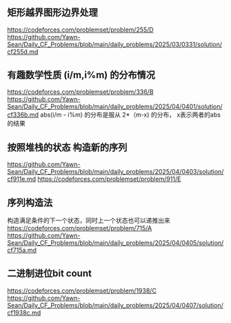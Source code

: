 # 


## 矩形越界图形边界处理
https://codeforces.com/problemset/problem/255/D
https://github.com/Yawn-Sean/Daily_CF_Problems/blob/main/daily_problems/2025/03/0331/solution/cf255d.md

## 有趣数学性质 (i/m,i%m) 的分布情况
https://codeforces.com/problemset/problem/336/B
https://github.com/Yawn-Sean/Daily_CF_Problems/blob/main/daily_problems/2025/04/0401/solution/cf336b.md
abs(i/m - i%m) 的分布是服从 2*（m-x) 的分布， x表示两者的abs的结果


## 按照堆栈的状态 构造新的序列
https://github.com/Yawn-Sean/Daily_CF_Problems/blob/main/daily_problems/2025/04/0403/solution/cf911e.md
https://codeforces.com/problemset/problem/911/E


## 序列构造法
构造满足条件的下一个状态，同时上一个状态也可以递推出来
https://codeforces.com/problemset/problem/715/A
https://github.com/Yawn-Sean/Daily_CF_Problems/blob/main/daily_problems/2025/04/0405/solution/cf715a.md


## 二进制进位bit count 
https://codeforces.com/problemset/problem/1938/C
https://github.com/Yawn-Sean/Daily_CF_Problems/blob/main/daily_problems/2025/04/0407/solution/cf1938c.md
